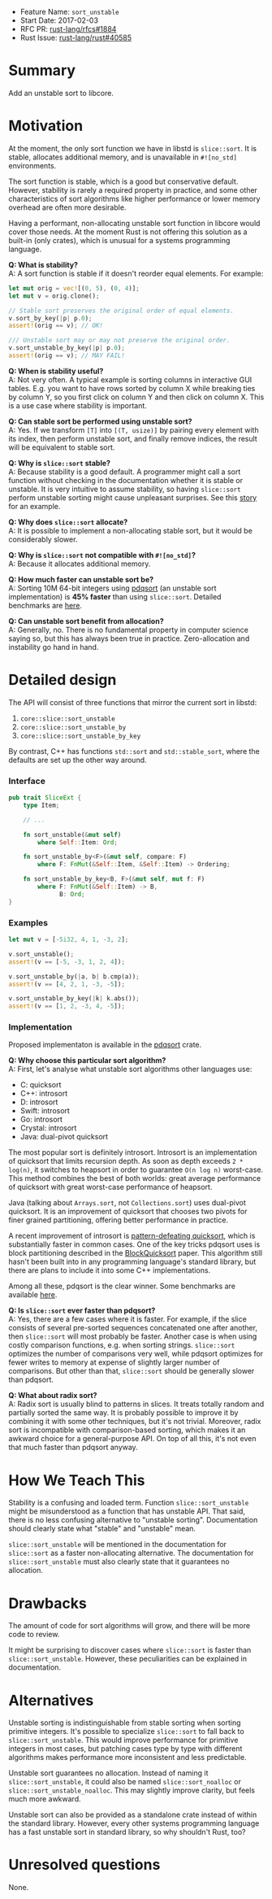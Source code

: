- Feature Name: `sort_unstable`
- Start Date: 2017-02-03
- RFC PR: [rust-lang/rfcs#1884](https://github.com/rust-lang/rfcs/pull/1884)
- Rust Issue: [rust-lang/rust#40585](https://github.com/rust-lang/rust/issues/40585)

# Summary
[summary]: #summary

Add an unstable sort to libcore.

# Motivation
[motivation]: #motivation

At the moment, the only sort function we have in libstd is `slice::sort`. It is stable,
allocates additional memory, and is unavailable in `#![no_std]` environments.

The sort function is stable, which is a good but conservative default. However,
stability is rarely a required property in practice, and some other characteristics
of sort algorithms like higher performance or lower memory overhead are often more
desirable.

Having a performant, non-allocating unstable sort function in libcore would cover those
needs. At the moment Rust is not offering this solution as a built-in (only crates), which
is unusual for a systems programming language.

**Q: What is stability?**<br>
A: A sort function is stable if it doesn't reorder equal elements. For example:
```rust
let mut orig = vec![(0, 5), (0, 4)];
let mut v = orig.clone();

// Stable sort preserves the original order of equal elements.
v.sort_by_key(|p| p.0);
assert!(orig == v); // OK!

/// Unstable sort may or may not preserve the original order.
v.sort_unstable_by_key(|p| p.0);
assert!(orig == v); // MAY FAIL!
```

**Q: When is stability useful?**<br>
A: Not very often. A typical example is sorting columns in interactive GUI tables.
E.g. you want to have rows sorted by column X while breaking ties by column Y, so you
first click on column Y and then click on column X. This is a use case where stability
is important.

**Q: Can stable sort be performed using unstable sort?**<br>
A: Yes. If we transform `[T]` into `[(T, usize)]` by pairing every element with its
index, then perform unstable sort, and finally remove indices, the result will be
equivalent to stable sort.

**Q: Why is `slice::sort` stable?**<br>
A: Because stability is a good default. A programmer might call a sort function
without checking in the documentation whether it is stable or unstable. It is very
intuitive to assume stability, so having `slice::sort` perform unstable sorting might
cause unpleasant surprises.
See this [story](https://web.archive.org/web/20181006113551/https://medium.com/@topLayoutGuide/a-swift-sorting-problem-e0ebfc4e46d4)
for an example.

**Q: Why does `slice::sort` allocate?**<br>
A: It is possible to implement a non-allocating stable sort, but it would be
considerably slower.

**Q: Why is `slice::sort` not compatible with `#![no_std]`?**<br>
A: Because it allocates additional memory.

**Q: How much faster can unstable sort be?**<br>
A: Sorting 10M 64-bit integers using [pdqsort][stjepang-pdqsort] (an
unstable sort implementation) is **45% faster** than using `slice::sort`.
Detailed benchmarks are [here](https://web.archive.org/web/20170316050341/https://github.com/stjepang/pdqsort#extensive-benchmarks).

**Q: Can unstable sort benefit from allocation?**<br>
A: Generally, no. There is no fundamental property in computer science saying so,
but this has always been true in practice. Zero-allocation and instability go
hand in hand.

# Detailed design
[design]: #detailed-design

The API will consist of three functions that mirror the current sort in libstd:

1. `core::slice::sort_unstable`
2. `core::slice::sort_unstable_by`
3. `core::slice::sort_unstable_by_key`

By contrast, C++ has functions `std::sort` and `std::stable_sort`, where the
defaults are set up the other way around.

### Interface

```rust
pub trait SliceExt {
    type Item;

    // ...

    fn sort_unstable(&mut self)
        where Self::Item: Ord;

    fn sort_unstable_by<F>(&mut self, compare: F)
        where F: FnMut(&Self::Item, &Self::Item) -> Ordering;

    fn sort_unstable_by_key<B, F>(&mut self, mut f: F)
        where F: FnMut(&Self::Item) -> B,
              B: Ord;
}
```

### Examples

```rust
let mut v = [-5i32, 4, 1, -3, 2];

v.sort_unstable();
assert!(v == [-5, -3, 1, 2, 4]);

v.sort_unstable_by(|a, b| b.cmp(a));
assert!(v == [4, 2, 1, -3, -5]);

v.sort_unstable_by_key(|k| k.abs());
assert!(v == [1, 2, -3, 4, -5]);
```

### Implementation

Proposed implementaton is available in the [pdqsort][stjepang-pdqsort] crate.

**Q: Why choose this particular sort algorithm?**<br>
A: First, let's analyse what unstable sort algorithms other languages use:

* C: quicksort
* C++: introsort
* D: introsort
* Swift: introsort
* Go: introsort
* Crystal: introsort
* Java: dual-pivot quicksort

The most popular sort is definitely introsort. Introsort is an implementation
of quicksort that limits recursion depth. As soon as depth exceeds `2 * log(n)`,
it switches to heapsort in order to guarantee `O(n log n)` worst-case. This
method combines the best of both worlds: great average performance of
quicksort with great worst-case performance of heapsort.

Java (talking about `Arrays.sort`, not `Collections.sort`) uses dual-pivot
quicksort. It is an improvement of quicksort that chooses two pivots for finer
grained partitioning, offering better performance in practice.

A recent improvement of introsort is [pattern-defeating quicksort][orlp-pdqsort],
which is substantially faster in common cases. One of the key tricks pdqsort
uses is block partitioning described in the [BlockQuicksort][blockquicksort] paper.
This algorithm still hasn't been built into in any programming language's
standard library, but there are plans to include it into some C++ implementations.

Among all these, pdqsort is the clear winner. Some benchmarks are available
[here](https://web.archive.org/web/20170316050341/https://github.com/stjepang/pdqsort#a-simple-benchmark).

**Q: Is `slice::sort` ever faster than pdqsort?**<br>
A: Yes, there are a few cases where it is faster. For example, if the slice
consists of several pre-sorted sequences concatenated one after another, then
`slice::sort` will most probably be faster. Another case is when using costly
comparison functions, e.g. when sorting strings. `slice::sort` optimizes the
number of comparisons very well, while pdqsort optimizes for fewer writes to
memory at expense of slightly larger number of comparisons. But other than
that, `slice::sort` should be generally slower than pdqsort.

**Q: What about radix sort?**<br>
A: Radix sort is usually blind to patterns in slices. It treats totally random
and partially sorted the same way. It is probably possible to improve it
by combining it with some other techniques, but it's not trivial. Moreover,
radix sort is incompatible with comparison-based sorting, which makes it
an awkward choice for a general-purpose API. On top of all this, it's
not even that much faster than pdqsort anyway.

# How We Teach This
[how-we-teach-this]: #how-we-teach-this

Stability is a confusing and loaded term. Function `slice::sort_unstable` might be
misunderstood as a function that has unstable API. That said, there is no
less confusing alternative to "unstable sorting". Documentation should
clearly state what "stable" and "unstable" mean.

`slice::sort_unstable` will be mentioned in the documentation for `slice::sort`
as a faster non-allocating alternative. The documentation for
`slice::sort_unstable` must also clearly state that it guarantees no allocation.

# Drawbacks
[drawbacks]: #drawbacks

The amount of code for sort algorithms will grow, and there will be more code
to review.

It might be surprising to discover cases where `slice::sort` is faster than
`slice::sort_unstable`. However, these peculiarities can be explained in
documentation.

# Alternatives
[alternatives]: #alternatives

Unstable sorting is indistinguishable from stable sorting when sorting
primitive integers. It's possible to specialize `slice::sort` to fall back
to `slice::sort_unstable`. This would improve performance for primitive integers in
most cases, but patching cases type by type with different algorithms makes
performance more inconsistent and less predictable.

Unstable sort guarantees no allocation. Instead of naming it `slice::sort_unstable`,
it could also be named `slice::sort_noalloc` or `slice::sort_unstable_noalloc`.
This may slightly improve clarity, but feels much more awkward.

Unstable sort can also be provided as a standalone crate instead of
within the standard library. However, every other systems programming language
has a fast unstable sort in standard library, so why shouldn't Rust, too?

# Unresolved questions
[unresolved]: #unresolved-questions

None.

[orlp-pdqsort]: https://github.com/orlp/pdqsort
[stjepang-pdqsort]: https://web.archive.org/web/20170316050341/https://github.com/stjepang/pdqsort
[blockquicksort]: https://drops.dagstuhl.de/opus/volltexte/2016/6389/pdf/LIPIcs-ESA-2016-38.pdf
